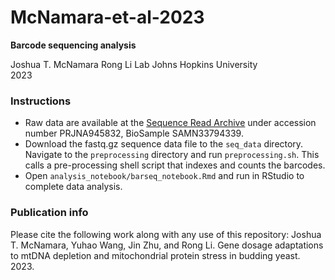 # McNamara-et-al-2023

**Barcode sequencing analysis**

Joshua T. McNamara
Rong Li Lab
Johns Hopkins University  
2023

### Instructions
- Raw data are available at the [Sequence Read Archive](https://www.ncbi.nlm.nih.gov/sra) under accession number PRJNA945832, BioSample SAMN33794339.
- Download the fastq.gz sequence data file to the `seq_data` directory. Navigate to the `preprocessing` directory and run `preprocessing.sh`. This calls a pre-processing shell script that indexes and counts the barcodes.
- Open `analysis_notebook/barseq_notebook.Rmd` and run in RStudio to complete data analysis. 


### Publication info
Please cite the following work along with any use of this repository:
Joshua T. McNamara, Yuhao Wang, Jin Zhu, and Rong Li. Gene dosage adaptations to mtDNA depletion and mitochondrial protein stress in budding yeast. 2023.

